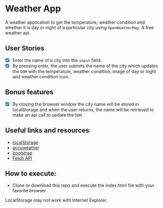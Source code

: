# Weather App

A weather application to get the temperature, weather condition and whether it is day or night of a particular city using `OpenWeatherMap`. A free weather api.

## User Stories

- [x] Enter the name of a city into the `input` field.
- [x] By pressing enter, the user submits the name of the city which updates the `DOM` with the temperature, weather condition, image of day or night and weather condition icon.

## Bonus features

- [x] By closing the browser window the city name will be stored in localStorage and when the user returns, the name will be retrieved to make an api call to update the `DOM`.

## Useful links and resources

- [localStorage](https://developer.mozilla.org/en-US/docs/Web/API/Window/localStorage)
- [accuweather](https://developer.accuweather.com/)
- [bootstrap](https://getbootstrap.com/)
- [Fetch API](https://developer.mozilla.org/pt-BR/docs/Web/API/Fetch_API/Using_Fetch)

## How to execute:

- Clone or download this repo and execute the index.html file with your favorite browser

LocalStorage may not work with Internet Explorer.


